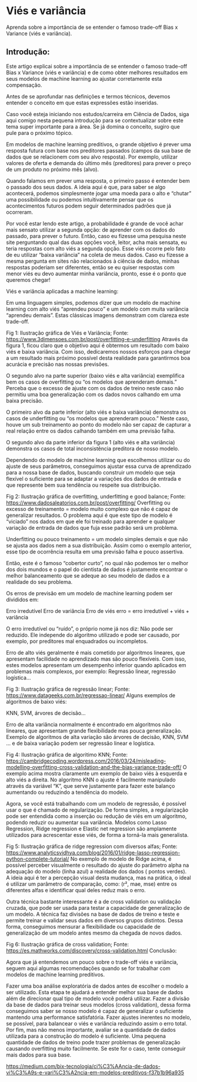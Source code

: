 
# Viés e variância


Aprenda sobre a importância de se entender o famoso trade-off Bias x Variance (viés e variância).


## Introdução:

Este artigo explicai sobre a importância de se entender o famoso trade-off Bias x Variance (viés e variância) e de como obter melhores resultados em seus modelos de machine learning ao ajustar corretamente esta compensação.

Antes de se aprofundar nas definições e termos técnicos, devemos entender o conceito em que estas expressões estão inseridas.

Caso você esteja iniciando nos estudos/carreira em Ciência de Dados, siga aqui comigo nesta pequena introdução para se contextualizar sobre este tema super importante para a área. Se já domina o conceito, sugiro que pule para o próximo tópico.

Em modelos de machine learning preditivos, o grande objetivo é prever uma resposta futura com base nos preditores passados (campos da sua base de dados que se relacionem com seu alvo resposta). Por exemplo, utilizar valores de oferta e demanda do último mês (preditores) para prever o preço de um produto no próximo mês (alvo).

Quando falamos em prever uma resposta, o primeiro passo é entender bem o passado dos seus dados. A ideia aqui é que, para saber se algo acontecerá, podemos simplesmente jogar uma moeda para o alto e “chutar” uma possibilidade ou podemos intuitivamente pensar que os acontecimentos futuros podem seguir determinados padrões que já ocorreram.

Por você estar lendo este artigo, a probabilidade é grande de você achar mais sensato utilizar a segunda opção: de aprender com os dados do passado, para prever o futuro. Então, caso eu fizesse uma pesquisa neste site perguntando qual das duas opções você, leitor, acha mais sensata, eu teria respostas com alto viés a segunda opção. Esse viés ocorre pelo fato de eu utilizar “baixa variância” na coleta de meus dados. Caso eu fizesse a mesma pergunta em sites não relacionados à ciência de dados, minhas respostas poderiam ser diferentes, então se eu quiser respostas com menor viés eu devo aumentar minha variância, pronto, esse é o ponto que queremos chegar!

Viés e variância aplicadas a machine learning:

Em uma linguagem simples, podemos dizer que um modelo de machine learning com alto viés “aprendeu pouco” e um modelo com muita variância “aprendeu demais”. Estas clássicas imagens demonstram com clareza este trade-off.


Fig 1: Ilustração gráfica de Viés e Variância; Fonte: https://www.3dimensoes.com.br/post/overfitting-e-underfitting
Através da figura 1, ficou claro que o objetivo aqui é obtermos um resultado com baixo viés e baixa variância. Com isso, dedicaremos nossos esforços para chegar a um resultado mais próximo possível desta realidade para garantirmos boa acurácia e precisão nas nossas previsões.

O segundo alvo na parte superior (baixo viés e alta variância) exemplifica bem os casos de overfitting ou “os modelos que aprenderam demais.” Perceba que o excesso de ajuste com os dados de treino neste caso não permitiu uma boa generalização com os dados novos calhando em uma baixa precisão.

O primeiro alvo da parte inferior (alto viés e baixa variância) demonstra os casos de underfitting ou “os modelos que aprenderam pouco.” Neste caso, houve um sub treinamento ao ponto do modelo não ser capaz de capturar a real relação entre os dados calhando também em uma previsão falha.

O segundo alvo da parte inferior da figura 1 (alto viés e alta variância) demonstra os casos de total inconsistência preditora de nosso modelo.

Dependendo do modelo de machine learning que escolhemos utilizar ou do ajuste de seus parâmetros, conseguimos ajustar essa curva de aprendizado para a nossa base de dados, buscando construir um modelo que seja flexível o suficiente para se adaptar a variações dos dados de entrada e que represente bem sua tendência ou respeite sua distribuição.


Fig 2: Ilustração gráfica de overfitting, underfitting e good balance; Fonte: https://www.dadosaleatorios.com.br/post/overfitting/
Overfitting ou excesso de treinamento = modelo muito complexo que não é capaz de generalizar resultados. O problema aqui é que este tipo de modelo é “viciado” nos dados em que ele foi treinado para aprender e qualquer variação de entrada de dados que fuja esse padrão será um problema.

Underfitting ou pouco treinamento = um modelo simples demais e que não se ajusta aos dados nem a sua distribuição. Assim como o exemplo anterior, esse tipo de ocorrência resulta em uma previsão falha e pouco assertiva.

Então, este é o famoso “cobertor curto”, no qual não podemos ter o melhor dos dois mundos e o papel do cientista de dados é justamente encontrar o melhor balanceamento que se adeque ao seu modelo de dados e a realidade do seu problema.

Os erros de previsão em um modelo de machine learning podem ser divididos em:

Erro irredutível
Erro de variância
Erro de viés
erro = erro irredutível + viés + variância

O erro irredutível ou “ruído”, o próprio nome já nos diz: Não pode ser reduzido. Ele independe do algoritmo utilizado e pode ser causado, por exemplo, por preditores mal enquadrados ou incompletos.

Erro de alto viés geralmente é mais cometido por algoritmos lineares, que apresentam facilidade no aprendizado mas são pouco flexíveis. Com isso, estes modelos apresentam um desempenho inferior quando aplicados em problemas mais complexos, por exemplo: Regressão linear, regressão logística…


Fig 3: Ilustração gráfica de regressão linear; Fonte: https://www.datageeks.com.br/regressao-linear/
Alguns exemplos de algoritmos de baixo viés:

KNN, SVM, árvores de decisão…

Erro de alta variância normalmente é encontrado em algoritmos não lineares, que apresentam grande flexibilidade mas pouca generalização. Exemplo de algoritmos de alta variação são árvores de decisão, KNN, SVM … e de baixa variação podem ser regressão linear e logística.


Fig 4: Ilustração gráfica de algoritimo KNN; Fonte: https://cambridgecoding.wordpress.com/2016/03/24/misleading-modelling-overfitting-cross-validation-and-the-bias-variance-trade-off/
O exemplo acima mostra claramente um exemplo de baixo viés à esquerda e alto viés a direita. No algoritmo KNN o ajuste é facilmente manipulado através da variável “K”, que serve justamente para fazer este balanço aumentando ou reduzindo a tendência do modelo.

Agora, se você está trabalhando com um modelo de regressão, é possível usar o que é chamado de regularização. De forma simples, a regularização pode ser entendida como a inserção ou redução de viés em um algoritmo, podendo reduzir ou aumentar sua variância. Modelos como Lasso Regression, Ridge regression e Elastic net regression são amplamente utilizados para acrescentar esse viés, de forma a torná-la mais generalista.


Fig 5: Ilustração gráfica de ridge regression com diversos alfas; Fonte: https://www.analyticsvidhya.com/blog/2016/01/ridge-lasso-regression-python-complete-tutorial/
No exemplo de modelo de Ridge acima, é possível perceber visualmente o resultado do ajuste do parâmetro alpha na adequação do modelo (linha azul) a realidade dos dados ( pontos verdes). A ideia aqui é ter a percepção visual desta mudança, mas na prática, o ideal é utilizar um parâmetro de comparação, como: (r², mae, mse) entre os diferentes alfas e identificar qual deles reduz mais o erro.

Outra técnica bastante interessante é a de cross validation ou validação cruzada, que pode ser usada para testar a capacidade de generalização de um modelo. A técnica faz divisões na base de dados de treino e teste e permite treinar e validar seus dados em diversos grupos distintos. Dessa forma, conseguimos mensurar a flexibilidade ou capacidade de generalização de um modelo antes mesmo da chegada de novos dados.


Fig 6: Ilustração gráfica de cross validation; Fonte: https://es.mathworks.com/discovery/cross-validation.html
Conclusão:

Agora que já entendemos um pouco sobre o trade-off viés e variância, seguem aqui algumas recomendações quando se for trabalhar com modelos de machine learning preditivos.

Fazer uma boa análise exploratória de dados antes de escolher o modelo a ser utilizado. Esta etapa te ajudará a entender melhor sua base de dados além de direcionar qual tipo de modelo você poderá utilizar.
Fazer a divisão da base de dados para treinar seus modelos (cross validation), dessa forma conseguimos saber se nosso modelo é capaz de generalizar o suficiente mantendo uma performance satisfatória.
Fazer ajustes inerentes no modelo, se possível, para balancear o viés e variância reduzindo assim o erro total.
Por fim, mas não menos importante, avaliar se a quantidade de dados utilizada para a construção do modelo é suficiente. Uma pequena quantidade de dados de treino pode trazer problemas de generalização causando overfitting muito facilmente. Se este for o caso, tente conseguir mais dados para sua base.


https://medium.com/bix-tecnologia/ci%C3%AAncia-de-dados-vi%C3%A9s-e-vari%C3%A2ncia-em-modelos-preditivos-f37b1b96a935
